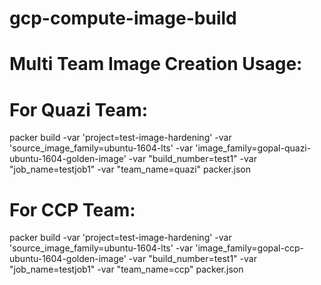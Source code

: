 # gcp-compute-image-build


# Multi Team Image Creation Usage:

# For Quazi Team:

packer build -var 'project=test-image-hardening' -var 'source_image_family=ubuntu-1604-lts' -var 'image_family=gopal-quazi-ubuntu-1604-golden-image' -var "build_number=test1"
-var "job_name=testjob1" -var "team_name=quazi" packer.json


# For CCP Team:

packer build -var 'project=test-image-hardening' -var 'source_image_family=ubuntu-1604-lts' -var 'image_family=gopal-ccp-ubuntu-1604-golden-image' -var "build_number=test1"
-var "job_name=testjob1" -var "team_name=ccp" packer.json
